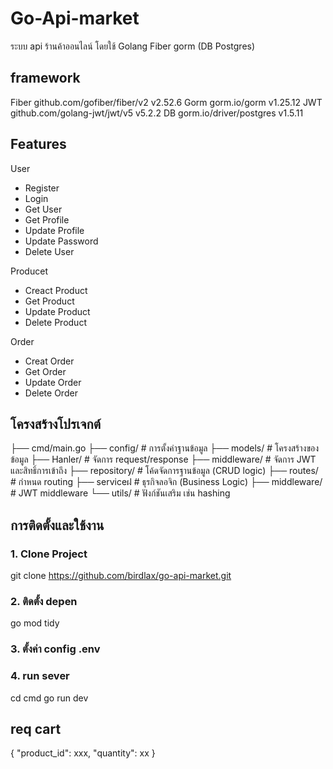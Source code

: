 # Go-Api-market

ระบบ api ร้านค้าออนไลน์ โดยใช้ Golang Fiber gorm (DB Postgres) 

## framework 
Fiber 	github.com/gofiber/fiber/v2 v2.52.6 
Gorm    gorm.io/gorm v1.25.12 
JWT 	github.com/golang-jwt/jwt/v5 v5.2.2 
DB      gorm.io/driver/postgres v1.5.11 

## Features
User
- Register 
- Login
- Get User 
- Get Profile
- Update Profile
- Update Password
- Delete User

Producet 
- Creact Product
- Get Product
- Update Product 
- Delete Product 

Order
- Creat Order
- Get Order
- Update Order
- Delete Order

## โครงสร้างโปรเจกต์
├── cmd/main.go
├── config/ # การตั้งค่าฐานข้อมูล
├── models/ # โครงสร้างของข้อมูล
├── Hanler/ # จัดการ request/response
├── middleware/ # จัดการ JWT และสิทธิ์การเข้าถึง
├── repository/ # โค้ดจัดการฐานข้อมูล (CRUD logic)
├── routes/ # กำหนด routing
├── serviceฝ # ธุรกิจลอจิก (Business Logic)
├── middleware/ # JWT middleware
└── utils/ # ฟังก์ชันเสริม เช่น hashing


## การติดตั้งและใช้งาน

### 1. Clone Project

git clone https://github.com/birdlax/go-api-market.git

### 2. ติดตั้ง depen

go mod tidy

### 3. ตั้งค่า config .env

### 4. run sever

cd cmd
go run dev 


## req cart 
{
  "product_id": xxx,
  "quantity": xx
}
